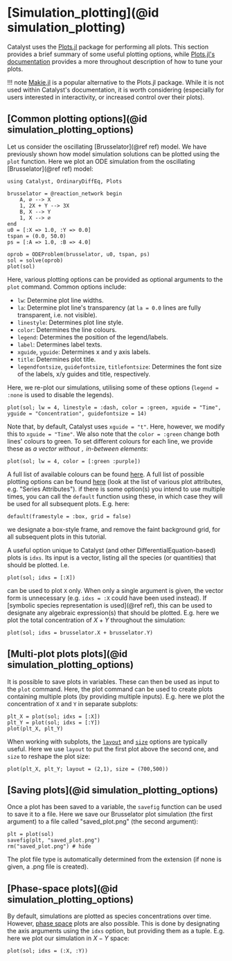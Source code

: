 # [Simulation_plotting](@id simulation_plotting)
Catalyst uses the [Plots.jl](https://github.com/JuliaPlots/Plots.jl) package for performing all plots. This section provides a brief summary of some useful plotting options, while [Plots.jl's documentation](https://docs.juliaplots.org/stable/) provides a more throughout description of how to tune your plots.

!!! note
    [Makie.jl](https://github.com/MakieOrg/Makie.jl) is a popular alternative to the Plots.jl package. While it is not used within Catalyst's documentation, it is worth considering (especially for users interested in interactivity, or increased control over their plots).

## [Common plotting options](@id simulation_plotting_options)
Let us consider the oscillating [Brusselator](@ref ref) model. We have previously shown how model simulation solutions can be plotted using the `plot` function. Here we plot an ODE simulation from the oscillating [Brusselator](@ref ref) model:
```@example simulation_plotting
using Catalyst, OrdinaryDiffEq, Plots

brusselator = @reaction_network begin
    A, ∅ --> X
    1, 2X + Y --> 3X
    B, X --> Y
    1, X --> ∅
end
u0 = [:X => 1.0, :Y => 0.0]
tspan = (0.0, 50.0)
ps = [:A => 1.0, :B => 4.0]

oprob = ODEProblem(brusselator, u0, tspan, ps)
sol = solve(oprob)
plot(sol)
```

Here, various plotting options can be provided as optional arguments to the `plot` command. Common options include:
- `lw`: Determine plot line widths.
- `la`: Determine plot line's transparency (at `la = 0.0` lines are fully transparent, i.e. not visible).
- `linestyle`: Determines plot line style.
- `color`: Determines the line colours.
- `legend`: Determines the position of the legend/labels.
- `label`: Determines label texts.
- `xguide`, `yguide`: Determines x and y axis labels.
- `title`: Determines plot title.
- `legendfontsize`, `guidefontsize`, `titlefontsize`: Determines the font size of the labels,  x/y guides and title, respectively.

Here, we re-plot our simulations, utilising some of these options (`legend = :none` is used to disable the legends).
```@example simulation_plotting
plot(sol; lw = 4, linestyle = :dash, color = :green, xguide = "Time", yguide = "Concentration", guidefontsize = 14)
```
Note that, by default, Catalyst uses `xguide = "t"`. Here, however, we modify this to `xguide = "Time"`. We also note that the `color = :green` change both lines' colours to green. To set different colours for each line, we provide these as *a vector without `,` in-between elements*:
```@example simulation_plotting
plot(sol; lw = 4, color = [:green :purple])
```
A full list of available colours can be found [here](https://juliagraphics.github.io/Colors.jl/stable/namedcolors/). A full list of possible plotting options can be found [here](https://docs.juliaplots.org/stable/attributes/) (look at the list of various plot attributes, e.g. "Series Attributes"). if there is some option(s) you intend to use multiple times, you can call the `default` function using these, in which case they will be used for all subsequent plots. E.g. here:
```@example simulation_plotting
default(framestyle = :box, grid = false)
```
we designate a box-style frame, and remove the faint background grid, for all subsequent plots in this tutorial.

A useful option unique to Catalyst (and other DifferentialEquation-based) plots is `idxs`. Its input is a vector, listing all the species (or quantities) that should be plotted. I.e.
```@example simulation_plotting
plot(sol; idxs = [:X])
```
can be used to plot `X` only. When only a single argument is given, the vector form is unnecessary (e.g. `idxs = :X` could have been used instead). If [symbolic species representation is used](@ref ref), this can be used to designate any algebraic expression(s) that should be plotted. E.g. here we plot the total concentration of $X + Y$ throughout the simulation:
```@example simulation_plotting
plot(sol; idxs = brusselator.X + brusselator.Y)
```

## [Multi-plot plots plots](@id simulation_plotting_options)
It is possible to save plots in variables. These can then be used as input to the `plot` command. Here, the plot command can be used to create plots containing multiple plots (by providing multiple inputs). E.g. here we plot the concentration of `X` and `Y` in separate subplots:
```@example simulation_plotting
plt_X = plot(sol; idxs = [:X])
plt_Y = plot(sol; idxs = [:Y])
plot(plt_X, plt_Y)
```

When working with subplots, the [`layout`](https://docs.juliaplots.org/latest/layouts/) and [`size`](https://docs.juliaplots.org/latest/generated/attributes_plot/) options are typically useful. Here we use `layout` to put the first plot above the second one, and `size` to reshape the plot size:
```@example simulation_plotting
plot(plt_X, plt_Y; layout = (2,1), size = (700,500))
```

## [Saving plots](@id simulation_plotting_options)
Once a plot has been saved to a variable, the `savefig` function can be used to save it to a file. Here we save our Brusselator plot simulation (the first argument) to a file called "saved_plot.png" (the second argument):
```@example simulation_plotting
plt = plot(sol)
savefig(plt, "saved_plot.png")
rm("saved_plot.png") # hide
```
The plot file type is automatically determined from the extension (if none is given, a .png file is created).

## [Phase-space plots](@id simulation_plotting_options)
By default, simulations are plotted as species concentrations over time. However, [phase space](https://en.wikipedia.org/wiki/Phase_space#:~:text=In%20dynamical%20systems%20theory%20and,point%20in%20the%20phase%20space.) plots are also possible. This is done by designating the axis arguments using the `idxs` option, but providing them as a tuple. E.g. here we plot our simulation in $X-Y$ space:
```@example simulation_plotting
plot(sol; idxs = (:X, :Y))
```